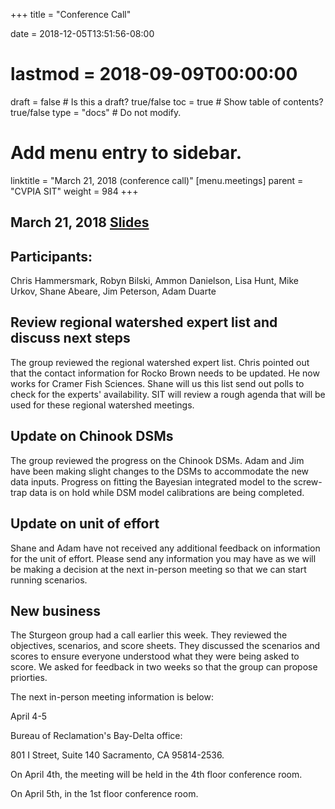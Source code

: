 +++
title = "Conference Call"

date = 2018-12-05T13:51:56-08:00
# lastmod = 2018-09-09T00:00:00

draft = false  # Is this a draft? true/false
toc = true  # Show table of contents? true/false
type = "docs"  # Do not modify.

# Add menu entry to sidebar.
linktitle = "March 21, 2018 (conference call)"
[menu.meetings]
  parent = "CVPIA SIT"
  weight = 984
+++

## March 21, 2018 [Slides](https://s3-us-west-2.amazonaws.com/cvpia-meeting-slides/Mar+21+meeting+slides.pdf)

## Participants:
Chris Hammersmark, Robyn Bilski, Ammon Danielson, Lisa Hunt, Mike Urkov, Shane Abeare, Jim Peterson, Adam Duarte

## Review regional watershed expert list and discuss next steps

The group reviewed the regional watershed expert list. Chris pointed out that the contact information for Rocko Brown needs to be updated. He now works for Cramer Fish Sciences. Shane will us this list send out polls to check for the experts&#39; availability. SIT will review a rough agenda that will be used for these regional watershed meetings.

## Update on Chinook DSMs

The group reviewed the progress on the Chinook DSMs. Adam and Jim have been making slight changes to the DSMs to accommodate the new data inputs. Progress on fitting the Bayesian integrated model to the screw-trap data is on hold while DSM model calibrations are being completed.

## Update on unit of effort

Shane and Adam have not received any additional feedback on information for the unit of effort. Please send any information you may have as we will be making a decision at the next in-person meeting so that we can start running scenarios.

## New business

The Sturgeon group had a call earlier this week. They reviewed the objectives, scenarios, and score sheets. They discussed the scenarios and scores to ensure everyone understood what they were being asked to score. We asked for feedback in two weeks so that the group can propose priorties.

The next in-person meeting information is below:

April 4-5

Bureau of Reclamation&#39;s Bay-Delta office:

801 I Street, Suite 140
Sacramento, CA 95814-2536.

On April 4th, the meeting will be held in the 4th floor conference room.

On April 5th, in the 1st floor conference room.